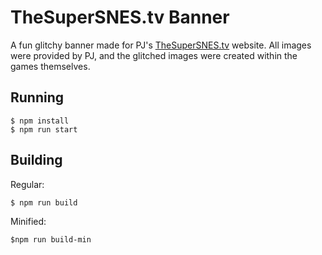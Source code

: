 # TheSuperSNES.tv Banner
A fun glitchy banner made for PJ's [TheSuperSNES.tv](https://www.thesupersnes.tv/) website. All images were provided by PJ, and the glitched images were created within the games themselves.




## Running
```
$ npm install
$ npm run start
```

## Building
Regular:
```
$ npm run build
```

Minified:
```
$npm run build-min
```

